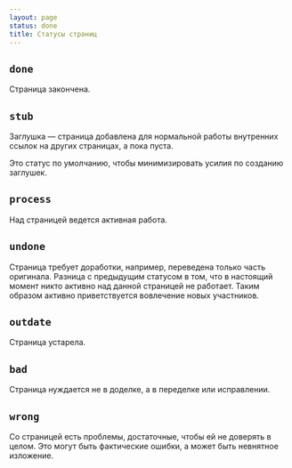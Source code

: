 ```yaml
---
layout: page
status: done
title: Статусы страниц
---
```


## `done`

Страница закончена.

## `stub`

Заглушка — страница добавлена для нормальной работы внутренних ссылок на других страницах, а пока пуста.

Это статус по умолчанию, чтобы минимизировать усилия по созданию заглушек.

## `process`

Над страницей ведется активная работа.

## `undone`

Страница требует доработки, например, переведена только часть оригинала. Разница с предыдущим статусом в том, что
в настоящий момент никто активно над данной страницей не работает. Таким образом активно приветствуется вовлечение
новых участников.

## `outdate`

Страница устарела.

## `bad`

Страница нуждается не в доделке, а в переделке или исправлении.

## `wrong`

Со страницей есть проблемы, достаточные, чтобы ей не доверять в целом. Это могут быть фактические ошибки, а может быть невнятное
изложение.
